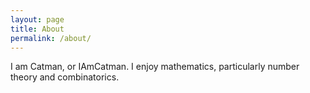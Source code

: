 ```yaml
---
layout: page
title: About
permalink: /about/
---
```


I am Catman, or IAmCatman. I enjoy mathematics, particularly number theory and combinatorics.